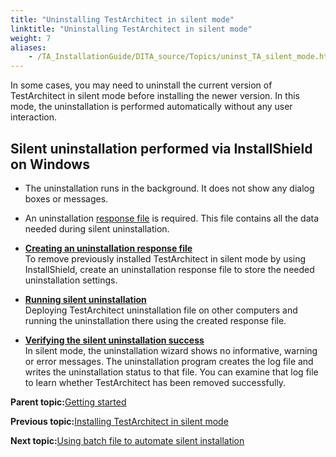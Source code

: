 ```yaml
--- 
title: "Uninstalling TestArchitect in silent mode"
linktitle: "Uninstalling TestArchitect in silent mode"
weight: 7
aliases: 
    - /TA_InstallationGuide/DITA_source/Topics/uninst_TA_silent_mode.html
---
```


In some cases, you may need to uninstall the current version of TestArchitect in silent mode before installing the newer version. In this mode, the uninstallation is performed automatically without any user interaction.

## Silent uninstallation performed via InstallShield on Windows

-   The uninstallation runs in the background. It does not show any dialog boxes or messages.
-   An uninstallation [response file](uninst_TA_silent_mode_creating_response_file.html) is required. This file contains all the data needed during silent uninstallation.

-   **[Creating an uninstallation response file](/../TA_InstallationGuide/DITA_source/Topics/uninst_TA_silent_mode_creating_response_file.html)**  
To remove previously installed TestArchitect in silent mode by using InstallShield, create an uninstallation response file to store the needed uninstallation settings.
-   **[Running silent uninstallation](/../TA_InstallationGuide/DITA_source/Topics/uninst_TA_silent_mode_running_response_file.html)**  
Deploying TestArchitect uninstallation file on other computers and running the uninstallation there using the created response file.
-   **[Verifying the silent uninstallation success](/../TA_InstallationGuide/DITA_source/Topics/uninst_TA_silent_mode_verifying_response_file.html)**  
In silent mode, the uninstallation wizard shows no informative, warning or error messages. The uninstallation program creates the log file and writes the uninstallation status to that file. You can examine that log file to learn whether TestArchitect has been removed successfully.

**Parent topic:**[Getting started](/../TA_Help/Topics/Getting_started.html)

**Previous topic:**[Installing TestArchitect in silent mode](/../TA_InstallationGuide/DITA_source/Topics/inst_TA_silent_mode.html)

**Next topic:**[Using batch file to automate silent installation](/../TA_InstallationGuide/DITA_source/Topics/inst_uninst_TA_silent_mode_batch_file.html)

